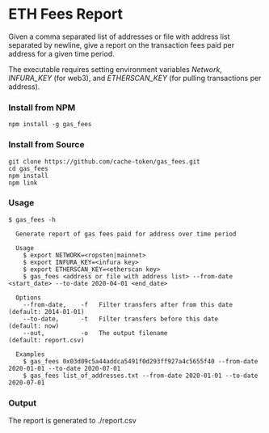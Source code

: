 # ETH Fees Report

Given a comma separated list of addresses or file with address list separated by newline, give a report on the transaction fees paid per address for a given time period.

The executable requires setting environment variables _Network_, _INFURA_KEY_ (for web3), and _ETHERSCAN_KEY_ (for pulling transactions per address).

### Install from NPM

```
npm install -g gas_fees
```

### Install from Source
```
git clone https://github.com/cache-token/gas_fees.git
cd gas_fees
npm install
npm link
```

### Usage
```
$ gas_fees -h

  Generate report of gas fees paid for address over time period

  Usage
    $ export NETWORK=<ropsten|mainnet>
    $ export INFURA_KEY=<infura key>
    $ export ETHERSCAN_KEY=<etherscan key>
    $ gas_fees <address or file with address list> --from-date <start_date> --to-date 2020-04-01 <end_date>

  Options
    --from-date,    -f   Filter transfers after from this date        (default: 2014-01-01)
    --to-date,      -t   Filter transfers before this date            (default: now)
    --out,          -o   The output filename                          (default: report.csv)

  Examples
    $ gas_fees 0x03d09c5a44addca5491f0d293ff927a4c5655f40 --from-date 2020-01-01 --to-date 2020-07-01
    $ gas_fees list_of_addresses.txt --from-date 2020-01-01 --to-date 2020-07-01
```
### Output

The report is generated to ./report.csv
